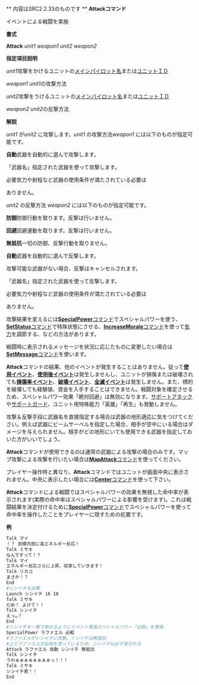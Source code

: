 ** 内容はSRC2.2.33のものです **
**Attackコマンド**

イベントによる戦闘を実施

**書式**

**Attack** *unit1 weapon1 unit2 weapon2*

**指定項目説明**

*unit1*攻撃をかけるユニットの[メインパイロット名](メインパイロット名.md)または[ユニットＩＤ](ユニットＩＤ.md)

*weapon1* *unit1*の攻撃方法

*unit2*攻撃をうけるユニットの[メインパイロット名](メインパイロット名.md)または[ユニットＩＤ](ユニットＩＤ.md)

*weapon2* *unit2*の反撃方法

**解説**

*unit1* が*unit2* に攻撃します。*unit1* の攻撃方法*weapon1* には以下のものが指定可能です。

**自動**武器を自動的に選んで攻撃します。

「武器名」指定された武器を使って攻撃します。

必要気力や射程など武器の使用条件が満たされている必要は

ありません。

*unit2* の反撃方法 *weapon2* には以下のものが指定可能です。

**防御**防御行動を取ります。反撃は行いません。

**回避**回避運動を取ります。反撃は行いません。

**無抵抗**一切の防御、反撃行動を取りません。

**自動**武器を自動的に選んで反撃します。

攻撃可能な武器がない場合、反撃はキャンセルされます。

「武器名」指定された武器を使って反撃します。

必要気力や射程など武器の使用条件が満たされている必要は

ありません。

攻撃結果を変えるには[**SpecialPower**コマンド](SpecialPowerコマンド.md)でスペシャルパワーを使う、[**SetStatus**コマンド](SetStatusコマンド.md)で特殊状態にさせる、[**IncreaseMorale**コマンド](IncreaseMoraleコマンド.md)を使って[気力](気力.md)を調節する、などの方法があります。

戦闘時に表示されるメッセージを状況に応じたものに変更したい場合は[**SetMessage**コマンド](SetMessageコマンド.md)を使います。

**Attack**コマンドの結果、他のイベントが発生することはありません。従って[**使用イベント**](使用イベント.md)、[**使用後イベント**](使用後イベント.md)は発生しませんし、ユニットが損傷または破壊されても[**損傷率イベント**](損傷率イベント.md)、[**破壊イベント**](破壊イベント.md)、[**全滅イベント**](全滅イベント.md)は発生しません。また、標的を破壊しても経験値、資金を入手することはできません。戦闘対象を確定させるため、スペシャルパワー効果「絶対回避」は無効になります。[サポートアタック](サポートアタック.md)や[サポートガード](サポートガード.md)、ユニット用特殊能力「英雄」「再生」も発動しません。

攻撃＆反撃手段に武器名を直接指定する場合は武器の地形適応に気をつけてください。例えば武器にビームサーベルを指定した場合、相手が空中にいる場合はダメージを与えられません。相手がどの地形にいても使用できる武器を指定しておいた方がいいでしょう。

**Attack**コマンドが使用できるのは通常の武器による攻撃の場合のみです。マップ攻撃による攻撃を行いたい場合は[**MapAttack**コマンド](MapAttackコマンド.md)を使ってください。

プレイヤー操作時と異なり、**Attack**コマンドではユニットが画面中央に表示されません。中央に表示したい場合には[**Center**コマンド](Centerコマンド.md)を使って下さい。



**Attack**コマンドによる戦闘ではスペシャルパワーの効果を無視した命中率が表示されます(実際の命中率はスペシャルパワーによる影響を受けます)。これは戦闘結果を決定付けるために[**SpecialPower**コマンド](SpecialPowerコマンド.md)でスペシャルパワーを使って命中率を操作したことをプレイヤーに隠すための処置です。

**例**
```sh
Talk マイ
！？ 目標内部に高エネルギー反応！
Talk ミサキ
なんですって！？
Talk マイ
エネルギー反応さらに上昇、収束していきます！
Talk リカコ
まさか！？
End
#シンイチを出撃
Launch シンイチ 16 18
Talk ミサキ
だめ！ よけて！！
Talk シンイチ
えっ…？
End
#シンイチを一撃で倒せるようにイベント専用スペシャルパワー「必殺」を使用
SpecialPower ラファエル 必殺
#ラファエルがシンイチに攻撃。シンイチは無抵抗
#上でラファエルが必殺を使っているため、シンイチは必ず倒される
Attack ラファエル 自動 シンイチ 無抵抗
Talk シンイチ
うわぁぁぁぁぁぁぁぁっ！！！
Talk ミサキ
シンイチ君！！
End
```

